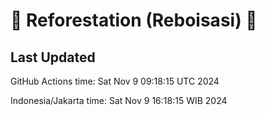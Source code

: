 
# 🌳 Reforestation (Reboisasi) 🌲

## Last Updated

GitHub Actions time: Sat Nov  9 09:18:15 UTC 2024

Indonesia/Jakarta time: Sat Nov  9 16:18:15 WIB 2024
